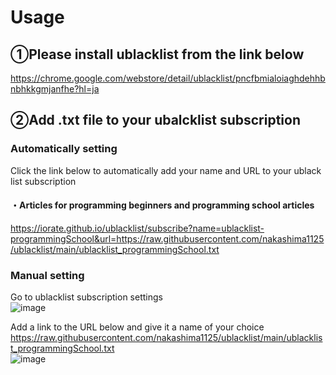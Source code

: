 # Usage
## ➀Please install ublacklist from the link below<br>
https://chrome.google.com/webstore/detail/ublacklist/pncfbmialoiaghdehhbnbhkkgmjanfhe?hl=ja<br>

## ➁Add .txt file to your ubalcklist subscription
### Automatically setting
Click the link below to automatically add your name and URL to your ublack list subscription<br>
#### ・Articles for programming beginners and programming school articles
https://iorate.github.io/ublacklist/subscribe?name=ublacklist-programmingSchool&url=https://raw.githubusercontent.com/nakashima1125/ublacklist/main/ublacklist_programmingSchool.txt
<br>
### Manual setting
Go to ublacklist subscription settings<br>
![image](https://github.com/nakashima1125/ublacklist/assets/63276819/383d5047-cecf-4c22-9884-473cf40bc3a7)<br>

Add a link to the URL below and give it a name of your choice<br>
https://raw.githubusercontent.com/nakashima1125/ublacklist/main/ublacklist_programmingSchool.txt<br>
![image](https://github.com/nakashima1125/ublacklist/assets/63276819/1e2c08e5-1a56-486d-a681-5949ce90eb23)

